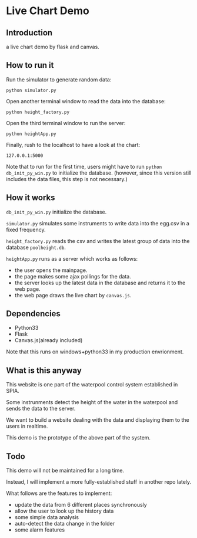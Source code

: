 Live Chart Demo
===============

Introduction
------------

a live chart demo by flask and canvas.

How to run it
-------------

Run the simulator to generate random data:

    python simulator.py

Open another terminal window to read the data into the database:

    python height_factory.py

Open the third terminal window to run the server:

    python heightApp.py

Finally, rush to the localhost to have a look at the chart:

    127.0.0.1:5000

Note that to run for the first time, users might have to run `python db_init_py_win.py` to initialize the database.
(however, since this version still includes the data files, this step is not necessary.)

How it works
-------------

`db_init_py_win.py` initialize the database.

`simulator.py` simulates some instruments to write data into the egg.csv in a fixed frequency.

`height_factory.py` reads the csv and writes the latest group of data into the database `poolheight.db`.

`heightApp.py` runs as a server which works as follows:

- the user opens the mainpage.
- the page makes some ajax pollings for the data.
- the server looks up the latest data in the database and returns it to the web page.
- the web page draws the live chart by `canvas.js`.

Dependencies
------------

- Python33
- Flask
- Canvas.js(already included)

Note that this runs on windows+python33 in my production envrionment.

What is this anyway
-------------------

This website is one part of the waterpool control system established in SPIA.

Some instrunments detect the height of the water in the waterpool and sends the data to the server.

We want to build a website dealing with the data and displaying them to the users in realtime.

This demo is the prototype of the above part of the system.

Todo
----

This demo will not be maintained for a long time.

Instead, I will implement a more fully-established stuff in another repo lately.

What follows are the features to implement:

- update the data from 6 different places synchronously
- allow the user to look up the history data
- some simple data analysis
- auto-detect the data change in the folder
- some alarm features



